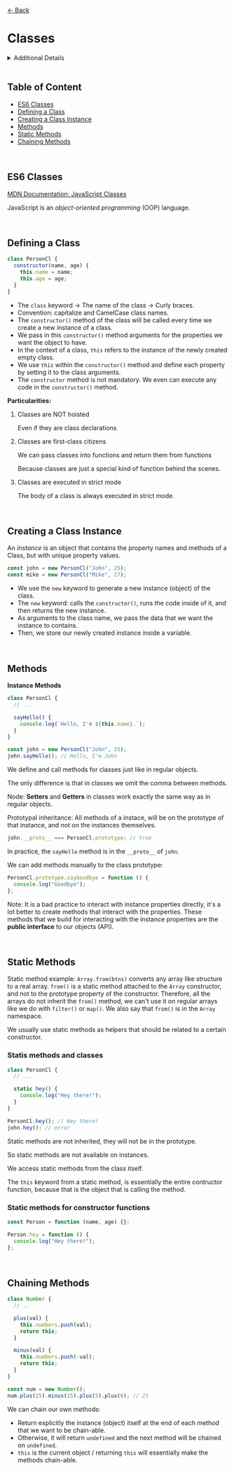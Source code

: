 [&larr; Back](./README.md)

# Classes

<details>
<summary>Additional Details</summary>

<br>

Classes in JavaScript don't work like traditional classes, they're just syntactic sugar over OOP. Behind the scenes, classes work as contructor functions implementing prototypal inheritance, but using a nicer and more modern syntax.

<div></div>

Just like in functions, we have class declaration and class expression, because in fact classes are just a special type of functions.

<div></div>

```js
// class expression
class PersonCl = {}

// class declaration
class PersonCl {}
```

<div></div>

A class acts like any other regular constructor function, the only difference is in the syntax. Classes hides the true nature of prototypal inheritance in JavaScript.

</details>

<br>

## Table of Content

- [ES6 Classes](#es6-classes)
- [Defining a Class](#defining-a-class)
- [Creating a Class Instance](#creating-a-class-instance)
- [Methods](#methods)
- [Static Methods](#static-methods)
- [Chaining Methods](#chaining-methods)

<br>

## ES6 Classes

[MDN Documentation: JavaScript Classes](https://developer.mozilla.org/en-US/docs/Web/JavaScript/Reference/Classes)

JavaScript is an _object-oriented programming_ (OOP) language.

<br>

## Defining a Class

```js
class PersonCl {
  constructor(name, age) {
    this.name = name;
    this.age = age;
  }
}
```

- The `class` keyword -> The name of the class -> Curly braces.
- Convention: capitalize and CamelCase class names.
- The `constructor()` method of the class will be called every time we create a new instance of a class.
- We pass in this `constructor()` method arguments for the properties we want the object to have.
- In the context of a class, `this` refers to the instance of the newly created empty class.
- We use `this` within the `constructor()` method and define each property by setting it to the class arguments.
- The `constructor` method is not mandatory. We even can execute any code in the `constructor()` method.

**Particularities:**

1. Classes are NOT hoisted

   Even if they are class declarations

2. Classes are first-class citizens

   We can pass classes into functions and return them from functions

   Because classes are just a special kind of function behind the scenes.

3. Classes are executed in strict mode

   The body of a class is always executed in strict mode.

<br>

## Creating a Class Instance

An _instance_ is an object that contains the property names and methods of a Class, but with unique property values.

```js
const john = new PersonCl("John", 25);
const mike = new PersonCl("Mike", 27);
```

- We use the `new` keyword to generate a new instance (object) of the class.
- The `new` keyword: calls the `constructor()`, runs the code inside of it, and then returns the new instance.
- As arguments to the class name, we pass the data that we want the instance to contains.
- Then, we store our newly created instance inside a variable.

<br>

## Methods

**Instance Methods**

```js
class PersonCl {
  // ...

  sayHello() {
    console.log(`Hello, I'm ${this.name}.`);
  }
}

const john = new PersonCl("John", 25);
john.sayHello(); // Hello, I'm John
```

We define and call methods for classes just like in regular objects.

The only difference is that in classes we omit the comma between methods.

Node: **Setters** and **Getters** in classes work exactly the same way as in regular objects.

Prototypal inheritance: All methods of a instace, will be on the prototype of that instance, and not on the instances themselves.

```js
john.__proto__ === PersonCl.prototype; // true
```

In practice, the `sayHello` method is in the `__proto__` of `john`.

We can add methods manually to the class prototype:

```js
PersonCl.prototype.sayGoodbye = function () {
  console.log("Goodbye");
};
```

Note: It is a bad practice to interact with instance properties directly, it's a lot better to create methods that interact with the properties. These methods that we build for interacting with the instance properties are the **public interface** to our objects (API).

<br>

## Static Methods

Static method example: `Array.from(btns)` converts any array like structure to a real array. `from()` is a static method attached to the `Array` constructor, and not to the prototype property of the constructor. Therefore, all the arrays do not inherit the `from()` method, we can't use it on regular arrays like we do with `filter()` or `map()`. We also say that `from()` is in the `Array` namespace.

We usually use static methods as helpers that should be related to a certain constructor.

### Statis methods and classes

```js
class PersonCl {
  // ...

  static hey() {
    console.log("Hey there!");
  }
}

PersonCl.hey(); // Hey there!
john.hey(); // error
```

Static methods are not inherited, they will not be in the prototype.

So static methods are not available on instances.

We access static methods from the class itself.

The `this` keyword from a static method, is essentially the entire contructor function, because that is the object that is calling the method.

### Static methods for constructor functions

```js
const Person = function (name, age) {};

Person.hey = function () {
  console.log("Hey there!");
};
```

<br>

## Chaining Methods

```js
class Number {
  // ..

  plus(val) {
    this.numbers.push(val);
    return this;
  }

  minus(val) {
    this.numbers.push(-val);
    return this;
  }
}

const num = new Number();
num.plus(25).minus(15).plus(5).plus(6); // 21
```

We can chain our own methods:

- Return explicitly the instance (object) itself at the end of each method that we want to be chain-able.
- Otherwise, it will return `undefined` and the next method will be chained on `undefined`.
- `this` is the current object / returning `this` will essentially make the methods chain-able.

<br>
